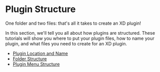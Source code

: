 # Plugin Structure

One folder and two files: that's all it takes to create an XD plugin!

In this section, we'll tell you all about how plugins are structured. These tutorials will show you where to put your plugin files, how to name your plugin, and what files you need to create for an XD plugin.

- [Plugin Location and Name](/develop/plugin-development/plugin-structure/location/)
- [Folder Structure](/develop/plugin-development/plugin-structure/folder-structure/)
- [Plugin Menu Structure](/develop/plugin-development/plugin-structure/menu-structure/)